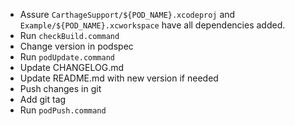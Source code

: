 - Assure `CarthageSupport/${POD_NAME}.xcodeproj` and `Example/${POD_NAME}.xcworkspace` have all dependencies added.
- Run `checkBuild.command`
- Change version in podspec
- Run `podUpdate.command`
- Update CHANGELOG.md
- Update README.md with new version if needed
- Push changes in git
- Add git tag
- Run `podPush.command`
